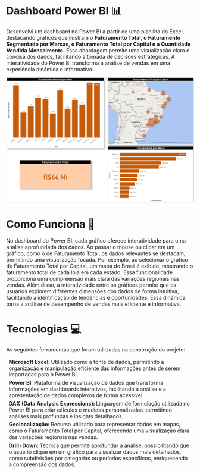 # Dashboard Power BI 📊

Desenvolvi um dashboard no Power BI a partir de uma planilha do Excel, destacando gráficos que ilustram o **Faturamento Total, o Faturamento Segmentado por Marcas, o Faturamento Total por Capital e a Quantidade Vendida Mensalmente.** Essa abordagem permite uma visualização clara e concisa dos dados, facilitando a tomada de decisões estratégicas. A interatividade do Power BI transforma a análise de vendas em uma experiência dinâmica e informativa.

<div>
<img src="Dashboard/dashboardpowerbi.png" width="700px" />

# Como Funciona 📌

No dashboard do Power BI, cada gráfico oferece interatividade para uma análise aprofundada dos dados. Ao passar o mouse ou clicar em um gráfico, como o de Faturamento Total, os dados relevantes se destacam, permitindo uma visualização focada. Por exemplo, ao selecionar o gráfico de Faturamento Total por Capital, um mapa do Brasil é exibido, mostrando o faturamento total de cada loja em cada estado. Essa funcionalidade proporciona uma compreensão mais clara das variações regionais nas vendas. 
Além disso, a interatividade entre os gráficos permite que os usuários explorem diferentes dimensões dos dados de forma intuitiva, facilitando a identificação de tendências e oportunidades. Essa dinâmica torna a análise de desempenho de vendas mais eficiente e informativa.

# Tecnologias 💻
As seguintes ferramentas que foram utilizadas na construção do projeto:
<table>
  <thead>
    <td> <b>Microsoft Excel:</b> Utilizado como a fonte de dados, permitindo a organização e manipulação eficiente das informações antes de serem importadas para o Power BI.</td>
  </thead>
  <tbody>
    <thead>
      <td> <b>Power BI:</b> Plataforma de visualização de dados que transforma informações em dashboards interativos, facilitando a análise e a apresentação de dados complexos de forma acessível. </td>
    </thead>
    <thead>
      <td> <b>DAX (Data Analysis Expressions):</b> Linguagem de formulação utilizada no Power BI para criar cálculos e medidas personalizadas, permitindo análises mais profundas e insights detalhados.</td>
    <thead>
      <td> <b>Geolocalização:</b> Recurso utilizado para representar dados em mapas, como o Faturamento Total por Capital, oferecendo uma visualização clara das variações regionais nas vendas.</td>
    </thead>
    <thead>
      <td> <b>Drill-Down:</b> Técnica que permite aprofundar a análise, possibilitando que o usuário clique em um gráfico para visualizar dados mais detalhados, como subdivisões por categorias ou períodos específicos, enriquecendo a compreensão dos dados.</td>
    </thead>
  </tbody>
</table>
